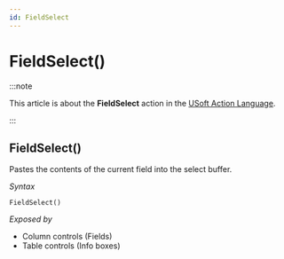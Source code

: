 ```yaml
---
id: FieldSelect
---
```


# FieldSelect()




:::note

This article is about the **FieldSelect** action in the [USoft Action Language](/docs/Task_flow/Action_Language_reference/USoft_Action_Language.md).

:::

## **FieldSelect()**

Pastes the contents of the current field into the select buffer.

*Syntax*

```
FieldSelect()
```

*Exposed by*

- Column controls (Fields)
- Table controls (Info boxes)